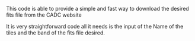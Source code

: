 This code is able to provide a simple and fast way to download the desired fits file from the CADC website

It is very straightforward code all it needs is the input of the Name of the tiles and the band of the fits file desired. 
